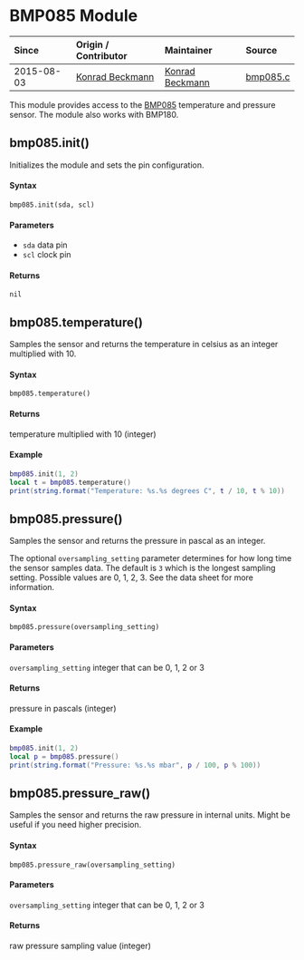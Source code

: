 # BMP085 Module
| Since  | Origin / Contributor  | Maintainer  | Source  |
| :----- | :-------------------- | :---------- | :------ |
| 2015-08-03 | [Konrad Beckmann](https://github.com/kbeckmann) | [Konrad Beckmann](https://github.com/kbeckmann) | [bmp085.c](../../app/modules/bmp085.c)|


This module provides access to the [BMP085](https://www.sparkfun.com/tutorials/253) temperature and pressure sensor. The module also works with BMP180.

## bmp085.init()
Initializes the module and sets the pin configuration.

#### Syntax
`bmp085.init(sda, scl)`

#### Parameters
- `sda` data pin
- `scl` clock pin

#### Returns
`nil`

## bmp085.temperature()
Samples the sensor and returns the temperature in celsius as an integer multiplied with 10.

#### Syntax
`bmp085.temperature()`

#### Returns
temperature multiplied with 10 (integer)

#### Example
```lua
bmp085.init(1, 2)
local t = bmp085.temperature()
print(string.format("Temperature: %s.%s degrees C", t / 10, t % 10))
```

## bmp085.pressure()
Samples the sensor and returns the pressure in pascal as an integer.

The optional `oversampling_setting` parameter determines for how long time the sensor samples data.
The default is `3` which is the longest sampling setting. Possible values are 0, 1, 2, 3.
See the data sheet for more information.

#### Syntax
`bmp085.pressure(oversampling_setting)`

#### Parameters
`oversampling_setting` integer that can be 0, 1, 2 or 3

#### Returns
pressure in pascals (integer)

#### Example
```lua
bmp085.init(1, 2)
local p = bmp085.pressure()
print(string.format("Pressure: %s.%s mbar", p / 100, p % 100))
```

## bmp085.pressure_raw()
Samples the sensor and returns the raw pressure in internal units. Might be useful if you need higher precision.

#### Syntax
`bmp085.pressure_raw(oversampling_setting)`

#### Parameters
`oversampling_setting` integer that can be 0, 1, 2 or 3

#### Returns
raw pressure sampling value (integer)
